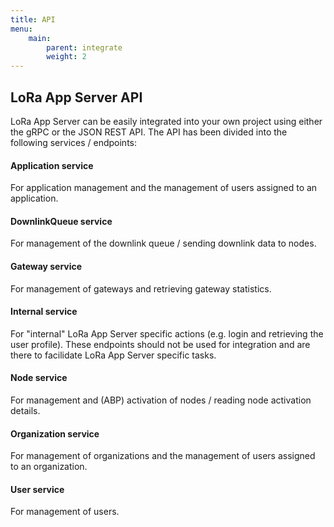 ```yaml
---
title: API
menu:
    main:
        parent: integrate
        weight: 2
---
```


## LoRa App Server API

LoRa App Server can be easily integrated into your own project using
either the gRPC or the JSON REST API. The API has been divided into
the following services / endpoints:

#### Application service

For application management and the management of users assigned to an
application.

#### DownlinkQueue service

For management of the downlink queue / sending downlink data to nodes.

#### Gateway service

For management of gateways and retrieving gateway statistics.

#### Internal service

For "internal" LoRa App Server specific actions (e.g. login and retrieving
the user profile). These endpoints should not be used for integration and
are there to facilidate LoRa App Server specific tasks.

#### Node service

For management and (ABP) activation of nodes / reading node activation details.

#### Organization service

For management of organizations and the management of users assigned to an
organization.

#### User service

For management of users.

